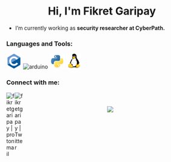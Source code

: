 <h1 align="center">Hi, I'm Fikret Garipay</h1>

- I’m currently working as **security researcher at CyberPath.**

<h3 align="left">Languages and Tools:</h3>
<p align="left"> </a> <img src="https://raw.githubusercontent.com/devicons/devicon/master/icons/c/c-original.svg" alt="c" width="40" height="40"/> <img src="https://cdn.worldvectorlogo.com/logos/arduino-1.svg" alt="arduino" width="40" height="40"/> <img src="https://raw.githubusercontent.com/devicons/devicon/master/icons/python/python-original.svg" alt="python" width="40" height="40"/> <img src="https://raw.githubusercontent.com/devicons/devicon/master/icons/linux/linux-original.svg" alt="linux" width="40" height="40"/> </a> </p>

### Connect with me:
[<img align="left" alt="fikretgaripay | protonmail" width="22px" src="https://cdn.jsdelivr.net/npm/simple-icons@v3/icons/protonmail.svg" />][protonmail]
[<img align="left" alt="fikretgaripay | Twitter" width="22px" src="https://cdn.jsdelivr.net/npm/simple-icons@v3/icons/twitter.svg" />][twitter]

<br>
<br>

<div align="center">
  <a href="https://tryhackme.com/p/erdos" target="_blank">
    <img src="https://user-images.githubusercontent.com/58850695/121874066-b0d6c200-cd0f-11eb-9eca-2ff6127fa07a.png" align="center">
  </a>
</div>

[protonmail]: mailto:fikretgaripay@protonmail.com
[twitter]: https://twitter.com/erd0spy
